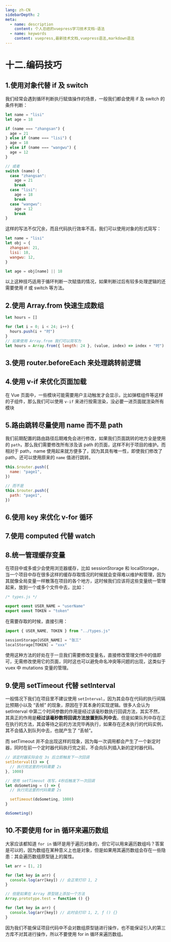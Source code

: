 ```yaml
---
lang: zh-CN
sidebarDepth: 2
meta:
  - name: description
    content: 个人总结的vuepress学习技术文档-语法
  - name: keywords
    content: vuepress,最新技术文档,vuepress语法,markdown语法
---
```


# 十二.编码技巧

## 1.使用对象代替 if 及 switch

我们经常会遇到循环判断执行赋值操作的场景，一般我们都会使用 if 及 switch 的条件判断：

```js
let name = "lisi"
let age = 18

if (name === "zhangsan") {
  age = 21
} else if (name === "lisi") {
  age = 18
} else if (name === "wangwu") {
  age = 12
}

// 或者
switch (name) {
  case "zhangsan":
    age = 21
    break
  case "lisi":
    age = 18
    break
  case "wangwu":
    age = 12
    break
}
```

这样的写法不仅冗余，而且代码执行效率不高，我们可以使用对象的形式简写：

```js
let name = "lisi"
let obj = {
  zhangsan: 21,
  lisi: 18,
  wangwu: 12,
}

let age = obj[name] || 18
```

以上这种技巧适用于循环判断一次赋值的情况，如果判断过后有较多处理逻辑的还需要使用 if 或 switch 等方法。

## 2.使用 Array.from 快速生成数组

```js
let hours = []

for (let i = 0; i < 24; i++) {
  hours.push(i + "时")
}
// 如果使用 Array.from 我们可以简写为
let hours = Array.from({ length: 24 }, (value, index) => index + "时")
```

## 3.使用 router.beforeEach 来处理跳转前逻辑

## 4.使用 v-if 来优化页面加载

在 Vue 页面中，一些模块可能需要用户主动触发才会显示，比如弹框组件等这样的子组件，那么我们可以使用 `v-if` 来进行按需渲染，没必要一进页面就渲染所有模块

## 5.路由跳转尽量使用 name 而不是 path

我们前期配置的路由路径后期难免会进行修改，如果我们页面跳转的地方全是使用的 `path`，那么我们需要修改所有涉及该 path 的页面，这样不利于项目的维护。而相对于 path，name 使用起来就方便多了，因为其具有唯一性，即使我们修改了 path，还可以使用原来的 `name` 值进行跳转。

```js
this.$router.push({
  name: "page1",
})

// 而不是
this.$router.push({
  path: "page1",
})
```

## 6.使用 key 来优化 v-for 循环

## 7.使用 computed 代替 watch

## 8.统一管理缓存变量

在项目中或多或少会使用浏览器缓存，比如 sessionStorage 和 localStorage，当一个项目中存在很多这样的缓存存取情况的时候就会变得难以维护和管理，因为其就像全局变量一样散落在项目的各个地方，这时候我们应该将这些变量统一管理起来，放到一个或多个文件中去，比如：

```js
/* types.js */

export const USER_NAME = "userName"
export const TOKEN = "token"
```

在需要存取的时候，直接引用：

```js
import { USER_NAME, TOKEN } from "../types.js"

sessionStorage[USER_NAME] = "张三"
localStorage[TOKEN] = "xxx"
```

使用这种方法的好处在于一旦我们需要修改变量名，直接修改管理文件中的值即可，无需修改使用它的页面，同时这也可以避免命名冲突等问题的出现，这类似于 vuex 中 mutations 变量的管理。

## 9.使用 setTimeout 代替 setInterval

一般情况下我们在项目里不建议使用 `setInterval`，因为其会存在代码的执行间隔比预期小以及 “丢帧” 的现象，原因在于其本身的实现逻辑。很多人会认为 setInterval 中第二个时间参数的作用是经过该毫秒数执行回调方法，其实不然，其真正的作用是**经过该毫秒数将回调方法放置到队列中去**，但是如果队列中存在正在执行的方法，其会等待之前的方法完毕再执行，如果存在还未执行的代码实例，其不会插入到队列中去，也就产生了 “丢帧”。

而 setTimeout 并不会出现这样的现象，因为每一次调用都会产生了一个新定时器，同时在前一个定时器代码执行完之前，不会向队列插入新的定时器代码。

```js
// 该定时器实际会在 3s 后立即触发下一次回调
setInterval(() => {
  // 执行完这里的代码需要 2s
}, 1000)

// 使用 setTimeout 改写，4秒后触发下一次回调
let doSometing = () => {
  // 执行完这里的代码需要 2s

  setTimeout(doSometing, 1000)
}

doSometing()
```

## 10.不要使用 for in 循环来遍历数组

大家应该都知道 `for in` 循环是用于遍历对象的，但它可以用来遍历数组吗？答案是可以的，因为数组在某种意义上也是对象，但是如果用其遍历数组会存在一些隐患：其会遍历数组原型链上的属性。

```js
let arr = [1, 2]

for (let key in arr) {
  console.log(arr[key]) // 会正常打印 1, 2
}

// 但是如果在 Array 原型链上添加一个方法
Array.prototype.test = function () {}

for (let key in arr) {
  console.log(arr[key]) // 此时会打印 1, 2, ƒ () {}
}
```

因为我们不能保证项目代码中不会对数组原型链进行操作，也不能保证引入的第三方库不对其进行操作，所以不要使用 for in 循环来遍历数组。
